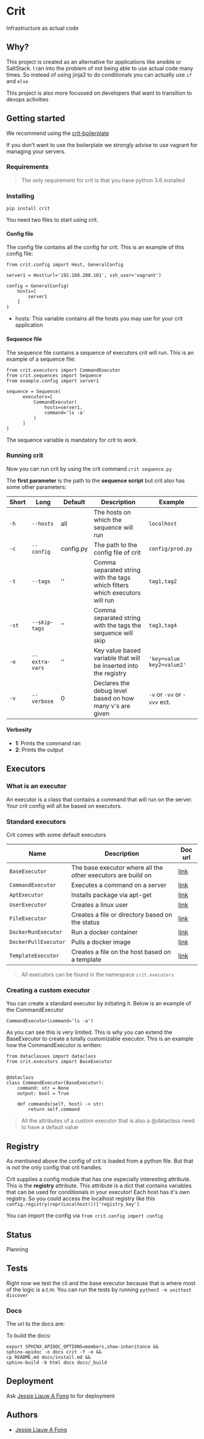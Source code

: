 # Crit

Infrastructure as actual code

## Why?

This project is created as an alternative for applications like ansible or SaltStack. I ran into the problem of not being able to use actual code many times. So instead of using jinja2 to do conditionals you can actually use `if` and `else`

This project is also more focussed on developers that want to transition to devops activities

## Getting started

We recommend using the [crit-boilerplate](https://github.com/jessielaf/crit-boilerplate)

If you don't want to use the boilerplate we strongly advise to use vagrant for managing your servers.

### Requirements

> The only requirement for crit is that you have python 3.6 installed

### Installing

`pip install crit`

You need two files to start using crit.

#### Config file

The config file contains all the config for crit. This is an example of this config file:

```python3
from crit.config import Host, GeneralConfig

server1 = Host(url='192.168.200.101', ssh_user='vagrant')

config = GeneralConfig(
    hosts=[
        server1
    ]
)
```

- hosts: This variable contains all the hosts you may use for your crit application

#### Sequence file

The sequence file contains a sequence of executors crit will run. This is an example of a sequence file:

```python3
from crit.executors import CommandExecutor
from crit.sequences import Sequence
from example.config import server1

sequence = Sequence(
      executors=[
          CommandExecutor(
              hosts=server1,
              command='ls -a'
          )
      ]
)
```

The sequence variable is mandatory for crit to work.

### Running crit

Now you can run crit by using the crit command `crit sequence.py`

The **first parameter** is the path to the **sequence script** but crit also has some other parameters:

| Short | Long       | Default   | Description                              | Example |
|-------|------------|-----------|------------------------------------------|---------|
| `-h`  | `--hosts`  | all       | The hosts on which the sequence will run | `localhost` |
| `-c`  | `--config` | config.py | The path to the config file of crit      | `config/prod.py` |
| `-t`  | `--tags`   | ''      | Comma separated string with the tags which filters which executors will run | `tag1,tag2` |
| `-st` | `--skip-tags` | '' | Comma separated string with the tags the sequence will skip | `tag3,tag4` |
| `-e` | `--extra-vars` | '' | Key value based variable that will be inserted into the registry | `'key=value key2=value2'` |
| `-v` | `--verbose` | 0 | Declares the debug level based on how many v's are given | `-v` or `-vv` or `-vvv` ect. |

#### Verbosity
- **1**: Prints the command ran
- **2**: Prints the output

## Executors

### What is an executor

An executor is a class that contains a command that will run on the server. Your crit config will all be based on executors.

### Standard executors

Crit comes with some default executors

| Name               | Description                                                  | Doc url |
|--------------------|--------------------------------------------------------------|---------|
| `BaseExecutor`     | The base executor where all the other executors are build on | [link](https://crit.readthedocs.io/en/latest/crit.executors.base_executor.html)        |
| `CommandExecutor`  | Executes a command on a server | [link](https://crit.readthedocs.io/en/latest/crit.executors.command_executor.html)        |
| `AptExecutor` | Installs package via apt-get | [link](https://crit.readthedocs.io/en/latest/crit.executors.apt_executor.html)        |
| `UserExecutor` | Creates a linux user | [link](https://crit.readthedocs.io/en/latest/crit.executors.user_executor.html)        |
| `FileExecutor` | Creates a file or directory based on the status | [link](https://crit.readthedocs.io/en/latest/crit.executors.file_executor.html)        |
| `DockerRunExecutor` | Run a docker container | [link](https://crit.readthedocs.io/en/latest/crit.executors.docker_run_executor.html)        |
| `DockerPullExecutor` | Pulls a docker image | [link](https://crit.readthedocs.io/en/latest/crit.executors.docker_pull_executor.html)        |
| `TemplateExecutor` | Creates a file on the host based on a template               | [link](https://crit.readthedocs.io/en/latest/crit.executors.template_executor.html)        |

> All executors can be found in the namespace `crit.executors`

### Creating a custom executor

You can create a standard executor by initiating it. Below is an example of the CommandExecutor

```python3
CommandExecutor(command='ls -a')
```

As you can see this is very limited. This is why you can extend the BaseExecutor to create a totally customizable executor. This is an example how the CommandExecutor is written:

```python3
from dataclasses import dataclass
from crit.executors import BaseExecutor


@dataclass
class CommandExecutor(BaseExecutor):
    command: str = None
    output: bool = True

    def commands(self, host) -> str:
        return self.command
```

> All the attributes of a custom executor that is also a @dataclass need to have a default value

## Registry

As mentioned above the config of crit is loaded from a python file. But that is not the only config that crit handles.

Crit supplies a config module that has one especially interesting attribute. This is the **registry** attribute. This attribute is a dict that contains variables that can be used for conditionals in your executor! Each host has it's own registry. So you could access the localhost registry like this `config.registry(repr(Localhost())['registry_key']`

You can import the config via `from crit.config import config`

## Status

Planning

## Tests

Right now we test the cli and the base executor because that is where most of the logic is a.t.m. You can run the tests by running `python3 -m unittest discover`

### Docs

The url to the docs are:

To build the docs:
```
export SPHINX_APIDOC_OPTIONS=members,show-inheritance &&
sphinx-apidoc -o docs crit -f -e &&
cp README.md docs/install.md &&
sphinx-build -b html docs docs/_build
```

## Deployment

Ask [Jessie Liauw A Fong](https://github.com/jessielaf) to for deployment

## Authors

* [Jessie Liauw A Fong](https://github.com/jessielaf)
